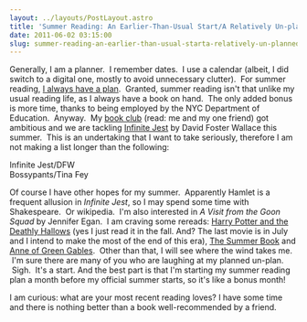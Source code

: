 ```yaml
---
layout: ../layouts/PostLayout.astro
title: 'Summer Reading: An Earlier-Than-Usual Start/A Relatively Un-planned Summer'
date: 2011-06-02 03:15:00
slug: summer-reading-an-earlier-than-usual-starta-relatively-un-planned-summer
---
```


Generally, I am a planner.  I remember dates.  I use a calendar (albeit, I did switch to a digital one, mostly to avoid unnecessary clutter).  For summer reading, [I always have a plan](http://akindoflibrary.blogspot.com/search/label/summer%20reading).  Granted, summer reading isn't that unlike my usual reading life, as I always have a book on hand.  The only added bonus is more time, thanks to being employed by the NYC Department of Education.  Anyway.  My [book club](http://akindoflibrary.blogspot.com/search/label/book%20club) (read: me and my one friend) got ambitious and we are tackling [Infinite Jest](http://infinitesummer.org/archives/215) by David Foster Wallace this summer.  This is an undertaking that I want to take seriously, therefore I am not making a list longer than the following:

Infinite Jest/DFW  
Bossypants/Tina Fey

Of course I have other hopes for my summer.  Apparently Hamlet is a frequent allusion in _Infinite Jest_, so I may spend some time with Shakespeare.  Or wikipedia.  I'm also interested in _A Visit from the Goon Squad_ by Jennifer Egan.  I am craving some rereads: [Harry Potter and the Deathly Hallows](http://akindoflibrary.blogspot.com/search/label/harry%20potter) (yes I just read it in the fall. And? The last movie is in July and I intend to make the most of the end of this era), [The Summer Book](http://akindoflibrary.blogspot.com/2010/08/my-favorite-summer-book-of-all-time-i.html) and [Anne of Green Gables](http://akindoflibrary.blogspot.com/2009/10/anne-shirley-youre-my-hero.html).  Other than that, I will see where the wind takes me.  I'm sure there are many of you who are laughing at my planned un-plan.  Sigh.  It's a start. And the best part is that I'm starting my summer reading plan a month before my official summer starts, so it's like a bonus month!

I am curious: what are your most recent reading loves? I have some time and there is nothing better than a book well-recommended by a friend.
